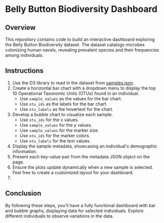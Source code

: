 # Belly Button Biodiversity Dashboard

## **Overview**
This repository contains code to build an interactive dashboard exploring the Belly Button Biodiversity dataset. The dataset catalogs microbes colonizing human navels, revealing prevalent species and their frequencies among individuals.

## **Instructions**

1. Use the D3 library to read in the dataset from [samples.json](https://2u-data-curriculum-team.s3.amazonaws.com/dataviz-classroom/v1.1/14-Interactive-Web-Visualizations/02-Homework/samples.json).
2. Create a horizontal bar chart with a dropdown menu to display the top 10 Operational Taxonomic Units (OTUs) found in an individual.
   - Use `sample_values` as the values for the bar chart.
   - Use `otu_ids` as the labels for the bar chart.
   - Use `otu_labels` as the hovertext for the chart.
3. Develop a bubble chart to visualize each sample.
   - Use `otu_ids` for the x values.
   - Use `sample_values` for the y values.
   - Use `sample_values` for the marker size.
   - Use `otu_ids` for the marker colors.
   - Use `otu_labels` for the text values.
4. Display the sample metadata, showcasing an individual's demographic information.
5. Present each key-value pair from the metadata JSON object on the page.
6. Ensure the plots update dynamically when a new sample is selected. Feel free to create a customized layout for your dashboard.
7. 
## **Conclusion**
By following these steps, you'll have a fully functional dashboard with bar and bubble graphs, displaying data for selected individuals. Explore different individuals to observe variations in the data.
